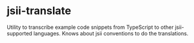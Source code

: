 # jsii-translate

Utility to transcribe example code snippets from TypeScript to other jsii-supported languages.
Knows about jsii conventions to do the translations.